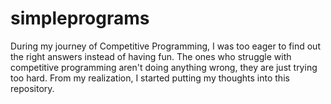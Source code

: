 # simpleprograms
During my journey of Competitive Programming, I was too eager to find out the right answers instead of having fun. 
The ones who struggle with competitive programming aren't doing anything wrong, they are just trying too hard. 
From my realization, I started putting my thoughts into this repository.
